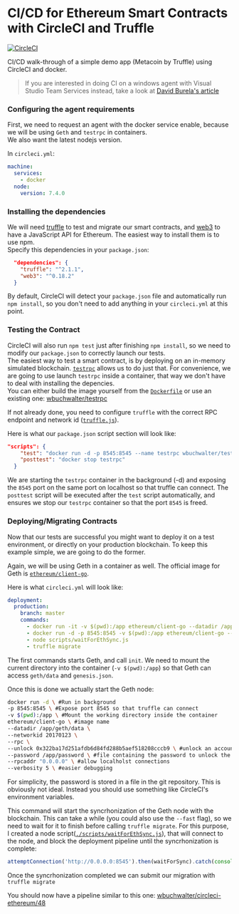# CI/CD for Ethereum Smart Contracts with CircleCI and Truffle

[![CircleCI](https://circleci.com/gh/wbuchwalter/circleci-ethereum.svg?style=svg)](https://circleci.com/gh/wbuchwalter/circleci-ethereum)

CI/CD walk-through of a simple demo app (Metacoin by Truffle) using CircleCI and docker.

> If you are interested in doing CI on a windows agent with Visual Studio Team Services instead, take a look at [David Burela's article](https://davidburela.wordpress.com/2016/12/23/ethereum-devops-with-truffle-testrpc-visual-studio-team-services/)


### Configuring the agent requirements
First, we need to request an agent with the docker service enable, because we will be using `Geth` and `testrpc` in containers.  
We also want the latest nodejs version.
 
In `circleci.yml`:
```yaml
machine:
  services:
    - docker
  node:
    version: 7.4.0
```

### Installing the dependencies

We will need [truffle](https://github.com/ConsenSys/truffle) to test and migrate our smart contracts, and [web3](https://github.com/ethereum/web3.js/) to have a JavaScript API for Ethereum.
The easiest way to install them is to use npm.  
Specify this dependencies in your `package.json`:
```json
  "dependencies": {
    "truffle": "^2.1.1",
    "web3": "^0.18.2"
  }
```

By default, CircleCI will detect your `package.json` file and automatically run `npm install`, so you don't need to add anything in your `circleci.yml` at this point.

### Testing the Contract

CircleCI will also run `npm test` just after finishing `npm install`, so we need to modify our `package.json` to correctly launch our tests.  
The easiest way to test a smart contract, is by deploying on an in-memory simulated blockchain. [`testrpc`](https://github.com/ethereumjs/testrpc) allows us to do just that.
For convenience, we are going to use launch `testrpc` inside a container, that way we don't have to deal with installing the depencies.  
You can either build the image yourself from the [`Dockerfile`](https://github.com/ethereumjs/testrpc/blob/master/Dockerfile) or use an existing one: [wbuchwalter/testrpc](https://hub.docker.com/r/wbuchwalter/testrpc/)

If not already done, you need to configure `truffle` with the correct RPC endpoint and network id ([`truffle.js`](truffle.js)).

Here is what our `package.json` script section will look like:

```json
"scripts": {
    "test": "docker run -d -p 8545:8545 --name testrpc wbuchwalter/testrpc  && truffle test",
    "posttest": "docker stop testrpc"
  }
```
We are starting the `testrpc` container in the background (-d) and exposing the `8545` port on the same port on localhost so that truffle can connect.
The `posttest` script will be executed after the `test` script automatically, and ensures we stop our `testrpc` container so that the port `8545` is freed.


### Deploying/Migrating Contracts

Now that our tests are successful you might want to deploy it on a test environment, or directly on your production blockchain.
To keep this example simple, we are going to do the former.

Again, we will be using Geth in a container as well. The official image for Geth is [`ethereum/client-go`](https://hub.docker.com/r/ethereum/client-go/).

Here is what `circleci.yml` will look like:
```yaml
deployment:
  production:
    branch: master
    commands:
      - docker run -it -v $(pwd):/app ethereum/client-go --datadir /app/geth/data init /app/genesis.json
      - docker run -d -p 8545:8545 -v $(pwd):/app ethereum/client-go --datadir /app/geth/data --networkid 20170123 --rpc --unlock 0x322ba17d251afdb6d84fd288b5aef518208cccb9 --password /app/password --rpcaddr "0.0.0.0" --verbosity 5
      - node scripts/waitForEthSync.js
      - truffle migrate
```

The first commands starts Geth, and call `init`. We need to mount the current directory into the container (`-v $(pwd):/app`) so that Geth can access `geth/data` and `genesis.json`.  

Once this is done we actually start the Geth node:
``` bash
docker run -d \ #Run in background
-p 8545:8545 \ #Expose port 8545 so that truffle can connect
-v $(pwd):/app \ #Mount the working directory inside the container 
ethereum/client-go \ #image name
--datadir /app/geth/data \
--networkid 20170123 \ 
--rpc \
--unlock 0x322ba17d251afdb6d84fd288b5aef518208cccb9 \ #unlock an account from the keystore that can submit transactions
--password /app/password \ #file containing the password to unlock the account
--rpcaddr "0.0.0.0" \ #allow localholst connections
--verbosity 5 \ #easier debugging
```

For simplicity, the password is stored in a file in the git repository. This is obviously not ideal. Instead you should use something like CircleCI's environment variables.

This command will start the syncrhonization of the Geth node with the blockchain. This can take a while (you could also use the `--fast` flag), so we need to wait for it to finish before calling `truffle migrate`.
For this purpose, I created a node script([`./scripts/waitForEthSync.js`](./scripts/waitForEthSync.js)), that will connect to the node, and block the deployment pipeline until the syncrhonization is complete:
```JavaScript
attemptConnection('http://0.0.0.0:8545').then(waitForSync).catch(console.log)
``` 

Once the syncrhonization completed we can submit our migration with `truffle migrate`


You should now have a pipeline similar to this one: [wbuchwalter/circleci-ethereum/48](https://circleci.com/gh/wbuchwalter/circleci-ethereum/48)

